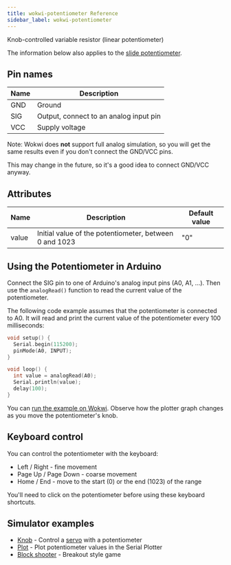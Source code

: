 ```yaml
---
title: wokwi-potentiometer Reference
sidebar_label: wokwi-potentiometer
---
```


Knob-controlled variable resistor (linear potentiometer)

<wokwi-potentiometer />

The information below also applies to the [slide potentiometer](wokwi-slide-potentiometer).

## Pin names

| Name | Description                            |
| ---- | -------------------------------------- |
| GND  | Ground                                 |
| SIG  | Output, connect to an analog input pin |
| VCC  | Supply voltage                         |

Note: Wokwi does **not** support full analog simulation, so you will get the same
results even if you don't connect the GND/VCC pins.

This may change in the future, so it's a good idea to connect GND/VCC anyway.

## Attributes

| Name  | Description                                            | Default value |
| ----- | ------------------------------------------------------ | ------------- |
| value | Initial value of the potentiometer, between 0 and 1023 | "0"           |

## Using the Potentiometer in Arduino

Connect the SIG pin to one of Arduino's analog input pins (A0, A1, …). Then use the `analogRead()` function to read the current value of the potentiometer.

The following code example assumes that the potentiometer is connected to A0.
It will read and print the current value of the potentiometer every 100 milliseconds:

```cpp
void setup() {
  Serial.begin(115200);
  pinMode(A0, INPUT);
}

void loop() {
  int value = analogRead(A0);
  Serial.println(value);
  delay(100);
}
```

You can [run the example on Wokwi](https://wokwi.com/arduino/projects/298685457758159369). Observe how the plotter graph changes as you move the potentiometer's knob.

## Keyboard control

You can control the potentiometer with the keyboard:

- Left / Right - fine movement
- Page Up / Page Down - coarse movement
- Home / End - move to the start (0) or the end (1023) of the range

You'll need to click on the potentiometer before using these keyboard shortcuts.

## Simulator examples

- [Knob](https://wokwi.com/arduino/libraries/Servo/Knob) - Control a [servo](wokwi-servo) with a potentiometer
- [Plot](https://wokwi.com/arduino/projects/298685457758159369) - Plot potentiometer values in the Serial Plotter
- [Block shooter](https://wokwi.com/arduino/projects/291960996581343753) - Breakout style game
